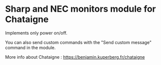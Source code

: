 # Sharp and NEC monitors module for Chataigne

Implements only power on/off.

You can also send custom commands with the "Send custom message" command in the module.

More info about Chataigne : https://benjamin.kuperberg.fr/chataigne
